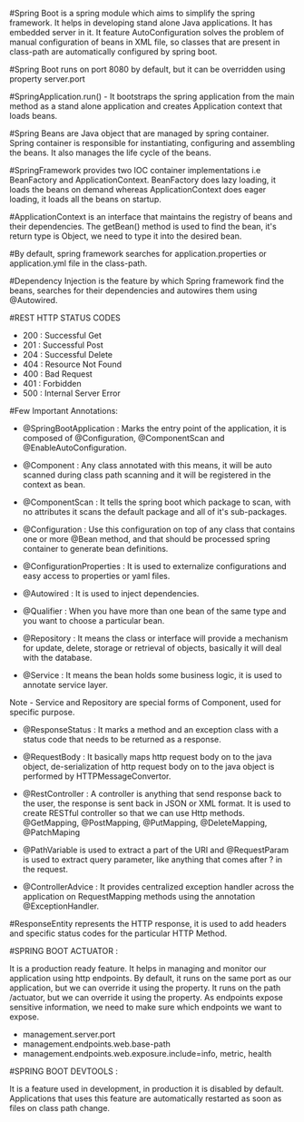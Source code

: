 #Spring Boot is a spring module which aims to simplify the spring framework. It helps in developing stand alone Java
	applications. It has embedded server in it. It feature AutoConfiguration solves the problem of manual configuration
	of beans in XML file, so classes that are present in class-path are automatically configured by spring boot.
	
#Spring Boot runs on port 8080 by default, but it can be overridden using property server.port

#SpringApplication.run() - It bootstraps the spring application from the main method as a stand alone application
	and creates Application context that loads beans.
	
#Spring Beans are Java object that are managed by spring container. Spring container is responsible for instantiating, 
	configuring and assembling the beans. It also manages the life cycle of the beans.
	
#SpringFramework provides two IOC container implementations i.e BeanFactory and ApplicationContext. BeanFactory does 
	lazy loading, it loads the beans on demand whereas ApplicationContext does eager loading, it loads all the beans
	on startup. 
	
#ApplicationContext is an interface that maintains the registry of beans and their dependencies. The getBean() method
	is used to find the bean, it's return type is Object, we need to type it into the desired bean.
 	  
#By default, spring framework searches for application.properties or application.yml file in the class-path.

#Dependency Injection is the feature by which Spring framework find the beans, searches for their dependencies and
	autowires them using @Autowired.

#REST HTTP STATUS CODES
 - 200 : Successful Get
 - 201 : Successful Post
 - 204 : Successful Delete
 - 404 : Resource Not Found
 - 400 : Bad Request
 - 401 : Forbidden
 - 500 : Internal Server Error
 
 #Few Important Annotations:
 - @SpringBootApplication : Marks the entry point of the application, it is composed of @Configuration, 
	@ComponentScan and @EnableAutoConfiguration.
 
 - @Component : Any class annotated with this means, it will be auto scanned during class path scanning
 	and it will be registered in the context as bean.
 	
 - @ComponentScan : It tells the spring boot which package to scan, with no attributes it scans the default
 	package and all of it's sub-packages.
 	
 - @Configuration : Use this configuration on top of any class that contains one or more @Bean method, and that
 	should be processed spring container to generate bean definitions.
 	
 - @ConfigurationProperties : It is used to externalize configurations and easy access to properties or yaml files.
 
 - @Autowired : It is used to inject dependencies.
 
 - @Qualifier : When you have more than  one bean of the same type and you want to choose a particular bean.
 
 - @Repository : It means the class or interface will provide a mechanism for update, delete, storage or retrieval of 
 	objects, basically it will deal with the database.
 	
 - @Service : It means the bean holds some business logic, it is used to annotate service layer.
 
Note - Service and Repository are special forms of Component, used for specific purpose.

 - @ResponseStatus : It marks a method and an exception class with a status code that needs to be returned as a response.
 
 - @RequestBody : It basically maps http request body on to the java object, de-serialization of http request body on to
 	the java object is performed by HTTPMessageConvertor.
 	
 - @RestController : A controller is anything that send response back to the user, the response is sent back in JSON
 	or XML format. It is used to create RESTful controller so that we can use Http methods.
 	@GetMapping, @PostMapping, @PutMapping, @DeleteMapping, @PatchMaping
 	
 - @PathVariable is used to extract a part of the URI and @RequestParam is used to extract query parameter, like anything
 	that comes after ? in the request.

 - @ControllerAdvice : It provides centralized exception handler across the application on RequestMapping methods
 	using the annotation @ExceptionHandler.
 	
#ResponseEntity represents the HTTP response, it is used to add headers and specific status codes for the particular
	HTTP Method.
 	
#SPRING BOOT ACTUATOR :
 
It is a production ready feature. It helps in managing and monitor our application using http endpoints. 
By default, it runs on the same port as our application, but we can override it using the property. 
It runs on the path /actuator, but we can override it using the property.
As endpoints expose sensitive information, we need to make sure which endpoints we want to expose.
 
 - management.server.port
 - management.endpoints.web.base-path
 - management.endpoints.web.exposure.include=info, metric, health
 
 #SPRING BOOT DEVTOOLS :
 
 It is a feature used in development, in production it is disabled by default. Applications that uses this feature
 are automatically restarted as soon as files on class path change.
 	
